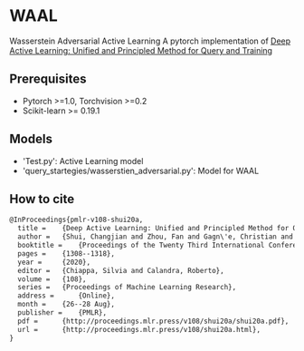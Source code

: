 # WAAL
Wasserstein Adversarial Active Learning 
A pytorch implementation of [Deep Active Learning: Unified and Principled Method for Query and Training](https://arxiv.org/abs/1911.09162)


## Prerequisites

- Pytorch >=1.0, Torchvision >=0.2 
- Scikit-learn >= 0.19.1

## Models

- 'Test.py': Active Learning model 
- 'query_startegies/wasserstien_adversarial.py': Model for WAAL
## How to cite

```xml
@InProceedings{pmlr-v108-shui20a,
  title = 	 {Deep Active Learning: Unified and Principled Method for Query and Training},
  author = 	 {Shui, Changjian and Zhou, Fan and Gagn\'e, Christian and Wang, Boyu},
  booktitle = 	 {Proceedings of the Twenty Third International Conference on Artificial Intelligence and Statistics},
  pages = 	 {1308--1318},
  year = 	 {2020},
  editor = 	 {Chiappa, Silvia and Calandra, Roberto},
  volume = 	 {108},
  series = 	 {Proceedings of Machine Learning Research},
  address = 	 {Online},
  month = 	 {26--28 Aug},
  publisher = 	 {PMLR},
  pdf = 	 {http://proceedings.mlr.press/v108/shui20a/shui20a.pdf},
  url = 	 {http://proceedings.mlr.press/v108/shui20a.html},
}
```

